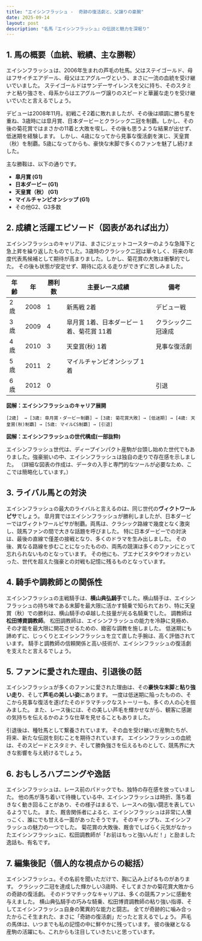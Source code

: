 ```yaml
---
title: "エイシンフラッシュ -  奇跡の復活劇と、父譲りの豪腕"
date: 2025-09-14
layout: post
description: "名馬『エイシンフラッシュ』の伝説と魅力を深堀り"
---
```


## 1. 馬の概要（血統、戦績、主な勝鞍）

エイシンフラッシュは、2006年生まれの芦毛の牡馬。父はステイゴールド、母はフサイチエアデール、母父はエアグルーヴという、まさに一流の血統を受け継いでいました。  ステイゴールドはサンデーサイレンスを父に持ち、そのスタミナと粘り強さを、母系からはエアグルーヴ譲りのスピードと華麗な走りを受け継いでいたと言えるでしょう。

デビューは2008年11月。初戦こそ2着に敗れましたが、その後は順調に勝ち星を重ね、3歳時には皐月賞、日本ダービーとクラシック二冠を制覇。しかし、その後の菊花賞ではまさかの11着と大敗を喫し、その後も思うような結果が出せず、低迷期を経験します。  しかし、4歳になってから見事な復活劇を演じ、天皇賞（秋）を制覇。5歳になってからも、豪快な末脚で多くのファンを魅了し続けました。

主な勝鞍は、以下の通りです。

* **皐月賞 (G1)**
* **日本ダービー (G1)**
* **天皇賞（秋） (G1)**
* **マイルチャンピオンシップ (G1)**
* その他G2、G3多数


## 2. 成績と活躍エピソード（図表があれば出力）

エイシンフラッシュのキャリアは、まさにジェットコースターのような急降下と急上昇を繰り返したものでした。3歳時のクラシック二冠は華々しく、将来の年度代表馬候補として期待が高まりました。しかし、菊花賞の大敗は衝撃的でした。  その後も状態が安定せず、期待に応える走りができずに苦しみました。

| 年齢 | 年 | 勝利数 | 主要レース成績 | 備考 |
|---|---|---|---|---|
| 2歳 | 2008 | 1 | 新馬戦 2着 | デビュー戦 |
| 3歳 | 2009 | 4 | 皐月賞 1着、日本ダービー 1着、菊花賞 11着 | クラシック二冠達成 |
| 4歳 | 2010 | 3 | 天皇賞(秋) 1着 | 見事な復活劇 |
| 5歳 | 2011 | 2 | マイルチャンピオンシップ 1着 |  |
| 6歳 | 2012 | 0 |  |  引退 |


**図解：エイシンフラッシュのキャリア展開**

```
[2歳]  → [3歳: 皐月賞・ダービー制覇] → [3歳: 菊花賞大敗] → [低迷期] → [4歳: 天皇賞(秋)制覇] → [5歳: マイルCS制覇] → [引退]
```

**図解：エイシンフラッシュの世代構成(一部抜粋)**

エイシンフラッシュ世代は、ディープインパクト産駒が台頭し始めた世代でもありました。強豪揃いの中、エイシンフラッシュは独自の走りで存在感を示しました。  （詳細な図表の作成は、データの入手と専門的なツールが必要なため、ここでは簡略化しています。）


## 3. ライバル馬との対決

エイシンフラッシュの最大のライバルと言えるのは、同じ世代の**ヴィクトワールピサ**でしょう。  皐月賞ではエイシンフラッシュが勝利しましたが、日本ダービーではヴィクトワールピサが制覇。両馬は、クラシック路線で幾度となく激突し、競馬ファンの間で大きな話題を呼びました。  特に日本ダービーでの対決は、最後の直線で僅差の接戦となり、多くのドラマを生み出しました。  その後、異なる路線を歩むことになったものの、両馬の競演は多くのファンにとって忘れられないものとなっています。  その他にも、ブエナビスタやウオッカといった、世代を超えた強豪との対戦も記憶に残るものとなっています。


## 4. 騎手や調教師との関係性

エイシンフラッシュの主戦騎手は、**横山典弘騎手**でした。横山騎手は、エイシンフラッシュの持ち味である末脚を最大限に活かす騎乗で知られており、特に天皇賞（秋）での勝利は、横山騎手の卓越した技量が光る名騎乗でした。  調教師は**松田博資調教師**。  松田調教師は、エイシンフラッシュの能力を冷静に見極め、その才能を最大限に開花させるための、緻密な調教を施しました。  低迷期にも諦めずに、じっくりとエイシンフラッシュを立て直した手腕は、高く評価されています。  騎手と調教師の信頼関係と高い技術が、エイシンフラッシュの復活劇を支えたと言えるでしょう。


## 5. ファンに愛された理由、引退後の話

エイシンフラッシュが多くのファンに愛された理由は、その**豪快な末脚**と**粘り強い走り**、そして**芦毛の美しい姿**にあります。  一度は低迷期に陥ったものの、そこから見事な復活を遂げたそのドラマチックなストーリーも、多くの人の心を掴みました。  また、レース後には、その美しい芦毛を輝かせながら、観客に感謝の気持ちを伝えるかのような仕草を見せることもありました。

引退後は、種牡馬として繋養されています。  その血を受け継いだ産駒たちが、将来、新たな伝説を刻むことを期待されています。  エイシンフラッシュの血統は、そのスピードとスタミナ、そして勝負強さを伝えるものとして、競馬界に大きな影響を与え続けるでしょう。


## 6. おもしろハプニングや逸話

エイシンフラッシュは、レース前のパドックでも、独特の存在感を放っていました。  他の馬が落ち着いて待機している中、エイシンフラッシュは時折、落ち着きなく動き回ることがあり、その様子はまるで、レースへの強い闘志を表しているようでした。  また、厩舎関係者によると、エイシンフラッシュは非常に人懐っこく、誰にでも甘える一面があったそうです。  そのギャップも、エイシンフラッシュの魅力の一つでした。  菊花賞の大敗後、厩舎でしばらく元気がなかったエイシンフラッシュに、松田調教師が「お前はもっと強いんだ！」と励ました逸話も、有名です。


## 7. 編集後記（個人的な視点からの総括）

エイシンフラッシュ。その名前を聞いただけで、胸に込み上げるものがあります。  クラシック二冠を達成した輝かしい3歳時、そしてまさかの菊花賞大敗からの奇跡の復活劇。  そのドラマチックなキャリアは、多くの競馬ファンに感動を与えました。  横山典弘騎手の巧みな騎乗、松田博資調教師の粘り強い指導、そしてエイシンフラッシュ自身の驚異的な能力と闘志。  全てが奇跡的に噛み合ったからこそ生まれた、まさに「奇跡の復活劇」だったと言えるでしょう。  芦毛の馬体は、いつまでも私の記憶の中に鮮やかに残っています。  彼の後継となる産駒の活躍にも、これからも注目していきたいと思っています。
